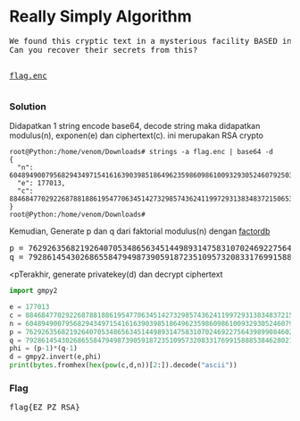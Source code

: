 <h1><b>Really Simply Algorithm</h1></b>
<pre>
We found this cryptic text in a mysterious facility BASED in the land of Mist. 
Can you recover their secrets from this?

<a href="http://static.beast.sdslabs.co/static/Really%20Simply%20Algorithm/flag.enc">flag.enc</a>
</pre>
<h3><b>Solution</b></h3>
<p>Didapatkan 1 string encode base64, decode string maka didapatkan modulus(n), exponen(e) dan ciphertext(c). ini merupakan RSA crypto</p>

```console
root@Python:/home/venom/Downloads# strings -a flag.enc | base64 -d
{
  "n": 60489490079568294349715416163903985186496235986098610093293052460792503315678395256399286841695277680665116220726752562679881088406015131776445119846867376485129195729587098347069383612930097017564555946504327212487055805393888194248614312817084068210128719441941469592775959183860597697792421360570429291619, 
  "e": 177013, 
  "c": 8846847702922687881886195477063451427329857436241199729313834837215065342842194096627650646030654221115160483358635926249174359157324115898881901054909428815471323024147525381814117399926123858842683899812371449084780501650592935718877766882285703933107033852872232081811523399199492068371483302803843052080
}
root@Python:/home/venom/Downloads# 
```
<p>Kemudian, Generate p dan q dari faktorial modulus(n) dengan <a href="factordb.com">factordb</a></p>
<pre>
p = 7629263568219264070534865634514498931475831070246922756439899084602152225417506464705773883425919713640357139960788094694753801620331029587306770224349997
q = 7928614543026865584794987390591872351095732083317699158885384628021655236876187842142196059391063378600651809506598849833915524029345271178390249054386127
</pre>

<pTerakhir, generate privatekey(d) dan decrypt ciphertext</p> 

```python
import gmpy2

e = 177013
c = 8846847702922687881886195477063451427329857436241199729313834837215065342842194096627650646030654221115160483358635926249174359157324115898881901054909428815471323024147525381814117399926123858842683899812371449084780501650592935718877766882285703933107033852872232081811523399199492068371483302803843052080
n = 60489490079568294349715416163903985186496235986098610093293052460792503315678395256399286841695277680665116220726752562679881088406015131776445119846867376485129195729587098347069383612930097017564555946504327212487055805393888194248614312817084068210128719441941469592775959183860597697792421360570429291619
p = 7629263568219264070534865634514498931475831070246922756439899084602152225417506464705773883425919713640357139960788094694753801620331029587306770224349997 #factordb
q = 7928614543026865584794987390591872351095732083317699158885384628021655236876187842142196059391063378600651809506598849833915524029345271178390249054386127 #factordb
phi = (p-1)*(q-1) 
d = gmpy2.invert(e,phi)
print(bytes.fromhex(hex(pow(c,d,n))[2:]).decode("ascii"))
```

<h3><b>Flag</b></h3>
<pre>
flag{EZ_PZ_RSA}
</pre>

